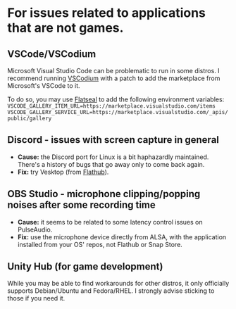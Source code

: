 # For issues related to applications that are not games.

## VSCode/VSCodium
Microsoft Visual Studio Code can be problematic to run in some distros. I recommend running [VSCodium](https://flathub.org/apps/com.vscodium.codium) with a patch to add the marketplace from Microsoft's VSCode to it.

To do so, you may use [Flatseal](https://flathub.org/apps/com.github.tchx84.Flatseal) to add the following environment variables:
`VSCODE_GALLERY_ITEM_URL=https://marketplace.visualstudio.com/items`\
`VSCODE_GALLERY_SERVICE_URL=https://marketplace.visualstudio.com/_apis/public/gallery`

## Discord - issues with screen capture in general
- **Cause:** the Discord port for Linux is a bit haphazardly maintained. There's a history of bugs that go away only to come back again.
- **Fix:** try Vesktop (from [Flathub](https://flathub.org/apps/dev.vencord.Vesktop)).

## OBS Studio - microphone clipping/popping noises after some recording time
- **Cause:** it seems to be related to some latency control issues on PulseAudio.
- **Fix:** use the microphone device directly from ALSA, with the application installed from your OS' repos, not Flathub or Snap Store.

## Unity Hub (for game development)
While you may be able to find workarounds for other distros, it only officially supports Debian/Ubuntu and Fedora/RHEL. I strongly advise sticking to those if you need it. 

